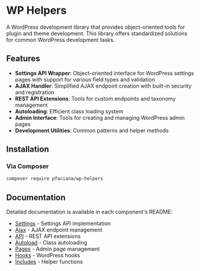 # WP Helpers

A WordPress development library that provides object-oriented tools for plugin and theme development. This library offers standardized solutions for common WordPress development tasks.

## Features

- **Settings API Wrapper**: Object-oriented interface for WordPress settings pages with support for various field types and validation
- **AJAX Handler**: Simplified AJAX endpoint creation with built-in security and registration
- **REST API Extensions**: Tools for custom endpoints and taxonomy management
- **Autoloading**: Efficient class loading system
- **Admin Interface**: Tools for creating and managing WordPress admin pages
- **Development Utilities**: Common patterns and helper methods

## Installation

### Via Composer

```bash
composer require pfaciana/wp-helpers
```

## Documentation

Detailed documentation is available in each component's README:

- [Settings](src/Settings/README.md) - Settings API implementation
- [Ajax](src/Ajax/README.md) - AJAX endpoint management
- [API](src/Api/README.md) - REST API extensions
- [Autoload](src/Autoload/README.md) - Class autoloading
- [Pages](src/Pages/README.md) - Admin page management
- [Hooks](src/Hooks/README.md) - WordPress hooks
- [Includes](src/includes/README.md) - Helper functions
